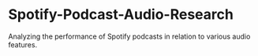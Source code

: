 # Spotify-Podcast-Audio-Research

Analyzing the performance of Spotify podcasts in relation to various audio features.
